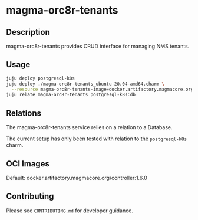 # magma-orc8r-tenants

## Description
magma-orc8r-tenants provides CRUD interface for managing NMS tenants.

## Usage

```bash
juju deploy postgresql-k8s
juju deploy ./magma-orc8r-tenants_ubuntu-20.04-amd64.charm \
  --resource magma-orc8r-tenants-image=docker.artifactory.magmacore.org/controller:1.6.0
juju relate magma-orc8r-tenants postgresql-k8s:db
```

## Relations

The magma-orc8r-tenants service relies on a relation to a Database. 

The current setup has only been tested with relation to the `postgresql-k8s` charm.

## OCI Images

Default: docker.artifactory.magmacore.org/controller:1.6.0

## Contributing

Please see `CONTRIBUTING.md` for developer guidance.
